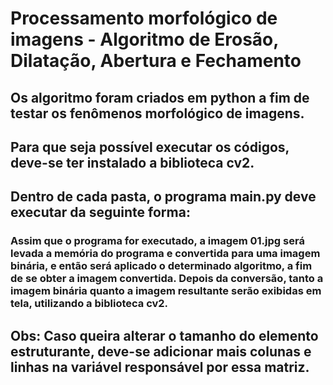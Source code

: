 # Processamento morfológico de imagens - Algoritmo de Erosão, Dilatação, Abertura e Fechamento

## Os algoritmo foram criados em python a fim de testar os fenômenos morfológico de imagens.

## Para que seja possível executar os códigos, deve-se ter instalado a biblioteca cv2.

## Dentro de cada pasta, o programa main.py deve executar da seguinte forma:
### Assim que o programa for executado, a imagem 01.jpg será levada a memória do programa e convertida para uma imagem binária, e então será aplicado o determinado algoritmo, a fim de se obter a imagem convertida. Depois da conversão, tanto a imagem binária quanto a imagem resultante serão exibidas em tela, utilizando a biblioteca cv2.

## Obs: Caso queira alterar o tamanho do elemento estruturante, deve-se adicionar mais colunas e linhas na variável responsável por essa matriz.